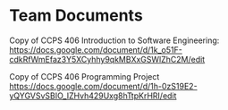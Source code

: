 # Team Documents

Copy of CCPS 406 Introduction to Software Engineering:
https://docs.google.com/document/d/1k_o51F-cdkRfWmEfaz3Y5XCyhhy9qkMBXxGSWlZhC2M/edit

Copy of CCPS 406 Programming Project
https://docs.google.com/document/d/1h-0zS19E2-yQYGVSvSBIO_IZHvh429Uxg8hTtpKrHRI/edit
